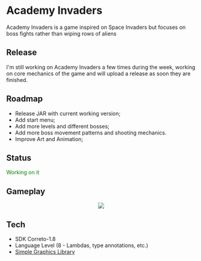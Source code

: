 # Academy Invaders
Academy Invaders is a game inspired on Space Invaders but focuses on boss fights rather than wiping rows of aliens

## Release
I'm still working on Academy Invaders a few times during the week, working on core mechanics of the game and will upload a release as soon they are finished.

## Roadmap

<ul>
  <li>Release JAR with current working version;</li>
  <li>Add start menu;</li>
  <li>Add more levels and different bosses;</li>
  <li>Add more boss movement patterns and shooting mechanics.</li>
  <li>Improve Art and Animation;</li>
</ul>

## Status
<span style="color: green"> Working on it </span>

## Gameplay
<p align="center">
  <img src="https://i.imgur.com/GG7dPIC.gif">
</p>

## Tech
- SDK Correto-1.8
- Language Level (8 - Lambdas, type annotations, etc.)
- [Simple Graphics Library](https://github.com/academia-de-codigo/simple-graphics)
